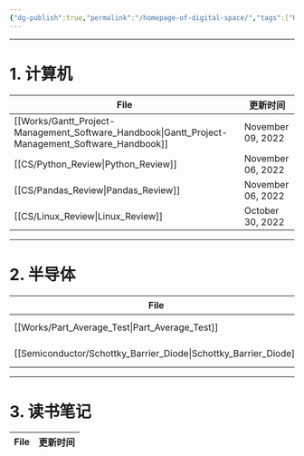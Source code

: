 ```yaml
---
{"dg-publish":true,"permalink":"/homepage-of-digital-space/","tags":["Homepage","gardenEntry"]}
---
```



---
# 1. 计算机

| File                                                                                                | 更新时间              |
| --------------------------------------------------------------------------------------------------- | ----------------- |
| [[Works/Gantt_Project-Management_Software_Handbook\|Gantt_Project-Management_Software_Handbook]] | November 09, 2022 |
| [[CS/Python_Review\|Python_Review]]                                                              | November 06, 2022 |
| [[CS/Pandas_Review\|Pandas_Review]]                                                              | November 06, 2022 |
| [[CS/Linux_Review\|Linux_Review]]                                                                | October 30, 2022  |

---
# 2. 半导体
| File                                                                | 更新时间              |
| ------------------------------------------------------------------- | ----------------- |
| [[Works/Part_Average_Test\|Part_Average_Test]]                   | November 07, 2022 |
| [[Semiconductor/Schottky_Barrier_Diode\|Schottky_Barrier_Diode]] | November 06, 2022 |

---
# 3. 读书笔记
| File | 更新时间 |
| ---- | ---- |

